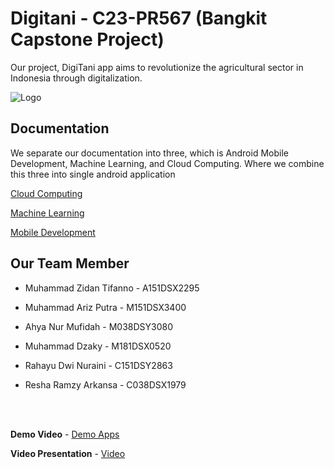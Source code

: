 # Digitani - C23-PR567 (Bangkit Capstone Project)


Our project, DigiTani app aims to revolutionize the agricultural sector in Indonesia through digitalization. 






![Logo](https://imgtr.ee/images/2023/06/15/ThNtQ.png)


## Documentation
We separate our documentation into three, which is Android Mobile Development, Machine Learning, and Cloud Computing. Where we combine this three into single android application

[Cloud Computing](https://github.com/ReshaRamzy/DigiTani/tree/61a85afbb34c14ff550018d02ca82ed0e589d37e/Cloud-Computing)

[Machine Learning](https://github.com/ReshaRamzy/DigiTani/tree/61a85afbb34c14ff550018d02ca82ed0e589d37e/Machine-Learning)

[Mobile Development](https://github.com/ReshaRamzy/DigiTani/tree/61a85afbb34c14ff550018d02ca82ed0e589d37e/Mobile-Development)


## Our Team Member


- Muhammad Zidan Tifanno - A151DSX2295 

- Muhammad Ariz Putra - M151DSX3400

- Ahya Nur Mufidah - M038DSY3080

- Muhammad Dzaky - M181DSX0520 

- Rahayu Dwi Nuraini - C151DSY2863

- Resha Ramzy Arkansa - C038DSX1979

</br>
</br>

**Demo Video** - [Demo Apps](https://drive.google.com/uc?id=1YxrjZyrUc2pzgr9vYKnOh3Grh0oPznmG)

**Video Presentation** - [Video](https://youtu.be/8iOQNw0YLZ4)


